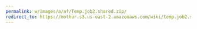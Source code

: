 ```yaml
---
permalink: w/images/a/af/Temp.job2.shared.zip/
redirect_to: https://mothur.s3.us-east-2.amazonaws.com/wiki/temp.job2.shared.zip
---
```



